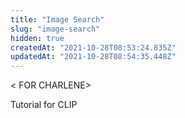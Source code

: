 ```yaml
---
title: "Image Search"
slug: "image-search"
hidden: true
createdAt: "2021-10-28T08:53:24.835Z"
updatedAt: "2021-10-28T08:54:35.448Z"
---
```

< FOR CHARLENE>

Tutorial for CLIP
